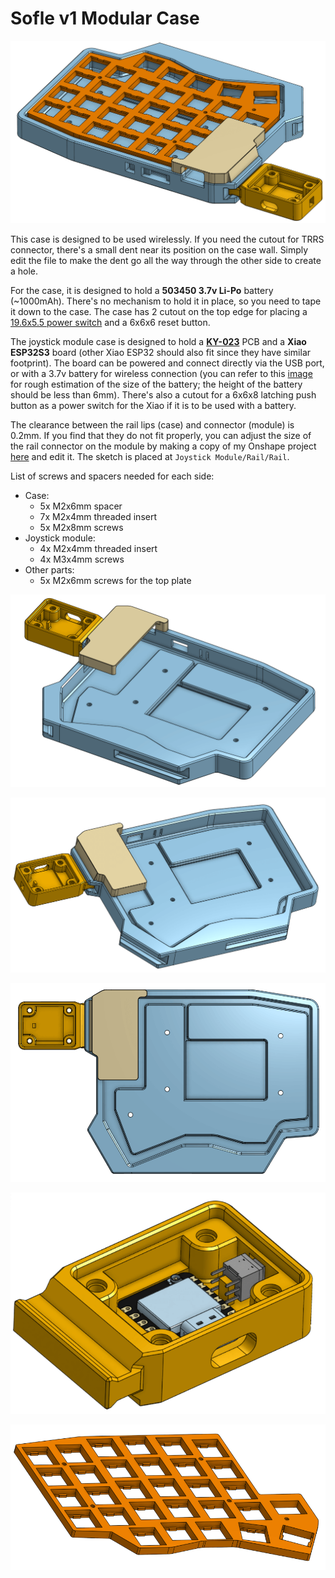 # Sofle v1 Modular Case

![](img/01.png)

This case is designed to be used wirelessly. If you need the cutout for TRRS connector, there's a small dent near its position on the case wall. Simply edit the file to make the dent go all the way through the other side to create a hole.

For the case, it is designed to hold a **503450 3.7v Li-Po** battery (~1000mAh). There's no mechanism to hold it in place, so you need to tape it down to the case. The case has 2 cutout on the top edge for placing a [19.6x5.5 power switch](img/power_switch_footprint.jpg) and a 6x6x6 reset button.

The joystick module case is designed to hold a **[KY-023](https://arduinomodules.info/ky-023-joystick-dual-axis-module/)** PCB and a **Xiao ESP32S3** board (other Xiao ESP32 should also fit since they have similar footprint). The board can be powered and connect directly via the USB port, or with a 3.7v battery for wireless connection (you can refer to this [image](img/08.png) for rough estimation of the size of the battery; the height of the battery should be less than 6mm). There's also a cutout for a 6x6x8 latching push button as a power switch for the Xiao if it is to be used with a battery.

The clearance between the rail lips (case) and connector (module) is 0.2mm. If you find that they do not fit properly, you can adjust the size of the rail connector on the module by making a copy of my Onshape project [here](https://cad.onshape.com/documents/8e4b67d99ebe6a9953b51236/w/fc37eb56f099d0099efda1f7) and edit it. The sketch is placed at `Joystick Module/Rail/Rail`.

List of screws and spacers needed for each side:

-   Case:
    -   5x M2x6mm spacer
    -   7x M2x4mm threaded insert
    -   5x M2x8mm screws
-   Joystick module:
    -   4x M2x4mm threaded insert
    -   4x M3x4mm screws
-   Other parts:
    -   5x M2x6mm screws for the top plate

![](img/02.png)

![](img/03.png)

![](img/04.png)

![](img/05.png)

![](img/10.png)
